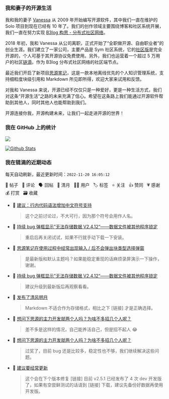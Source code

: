 ### 我和妻子的开源生活

我和我的妻子 [Vanessa](https://github.com/Vanessa219) 从 2009 年开始编写开源软件，其中我们一直在维护的 Solo 项目到现在已经有 10 年了。我们的创作领域主要围绕博客和社区系统开展，我们一直在努力实现 [B3log 构思 - 分布式社区网络](https://ld246.com/article/1546941897596)。

2018 年初，我和 Vanessa 从公司离职，正式开始了“全职做开源、自由职业者”的创业生涯。我们建立了一家公司，主要产品是 Sym 社区系统，它的[社区版](https://github.com/88250/symphony)是完全开源的，个人可基于其开源协议免费使用。另外，我们也运营着一个超过 5 万用户的社区[链滴](https://ld246.com)，作为 B3log 分布式社区网络的社区端节点。

最近我们开启了新项目[思源笔记](https://github.com/siyuan-note/siyuan)，这是一款本地离线优先的个人知识管理系统，支持细粒度块级引用和 Markdown 所见即所得，欢迎大家来试用和反馈。

对我和 Vanessa 来说，开源已经不仅仅只是一种爱好，更是一种生活方式，我们对这条“开源生活”之路的未来充满了信心。希望在这条路上我们能通过开源软件帮助到其他人，同时其他人也能帮助到我们。

开源连接你我，开源构建未来，让我们一起走进开源的世界！

### 我在 GitHub 上的统计

<a title="Hits" target="_blank" href="https://github.com/88250/88250"><img src="https://hits.b3log.org/88250/88250.svg"></a>

[![Github Stats](https://github-readme-stats.vercel.app/api?username=88250&theme=tokyonight&show_icons=true)](https://github.com/88250)

<!--events start -->

### 我在链滴的近期动态

每天自动刷新，最近更新时间：`2022-11-20 16:05:12`

📝 帖子 &nbsp; 💬 评论 &nbsp; 🗣 回帖 &nbsp; 🌙 清月 &nbsp; 👨‍💻 用户 &nbsp; 🏷️ 标签 &nbsp; ⭐️ 关注 &nbsp; 👍 赞同 &nbsp; 💗 感谢 &nbsp; 💰 打赏 &nbsp; 🗃 收藏

* 💬 [建议：行内代码语法增加中文符号支持](https://ld246.com/article/1668913299662/comment/1668917166555#comments)

  > 这个之前讨论过，不大可行，因为那个符号会用作人名。
* 💬 [持续 bug 弹框显示”无法存储数据 V2.4.12“——数据文件被其他程序锁定](https://ld246.com/article/1668904796462/comment/1668909426228#comments)

  > 重启后再关闭试试，如果不行就手动下载一下安装。
* 💬 [思源笔记在使用过程中经常出现输入 / 后不会弹出块类型选择弹窗](https://ld246.com/article/1668815309679/comment/1668906465731#comments)

  > 是最新版和默认主题吗？如果能稳定重现的话麻烦录屏演示一下操作，谢谢。
* 💬 [持续 bug 弹框显示”无法存储数据 V2.4.12“——数据文件被其他程序锁定](https://ld246.com/article/1668904796462/comment/1668906199455#comments)

  > 建议升级到最新版后再观察看看。
* 🌙 [发布了清风明月](https://ld246.com/member/88250/breezemoons/1668876069407)

  > Markdown 不适合作为存储格式，相比之下 [链接] 才是正确选择。
* 💬 [想问下思源的主力开发就两个人吗？为啥不多招几个人呢？](https://ld246.com/article/1668869618904/comment/1668875536724#comments)

  > 差不多是这样的情况，自己能养活自己，但是招不起人 😂
* 💬 [想问下思源的主力开发就两个人吗？为啥不多招几个人呢？](https://ld246.com/article/1668869618904/comment/1668875315578#comments)

  > 过奖了，目前 bug 还是比较多，稳定性也不够，我们继续解决这些问题。
* 💬 [建议要经常更新](https://ld246.com/article/1668844009126/comment/1668875084698#comments)

  > 这个会在下个版本修复 [链接] 目前 v2.5.1 已经发布了 4 次 dev 开发版了，如果有空尝鲜测试的话请到 [链接] 下载，建议先备份好数据再使用开发版。


<!--events end -->
